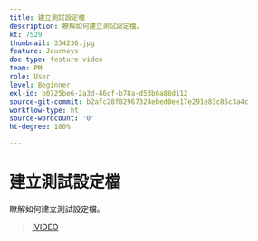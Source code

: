```yaml
---
title: 建立測試設定檔
description: 瞭解如何建立測試設定檔。
kt: 7529
thumbnail: 334236.jpg
feature: Journeys
doc-type: feature video
team: PM
role: User
level: Beginner
exl-id: b0725be6-2a3d-46cf-b78a-d53b6a88d112
source-git-commit: b2afc28f82967324ebed0ee17e291e83c85c3a4c
workflow-type: ht
source-wordcount: '0'
ht-degree: 100%

---
```


# 建立測試設定檔

瞭解如何建立測試設定檔。

>[!VIDEO](https://video.tv.adobe.com/v/334236?quality=12&learn=on)
